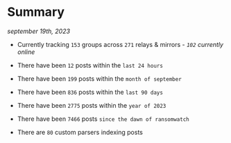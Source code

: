 
# Summary
_september 19th, 2023_

- Currently tracking `153` groups across `271` relays & mirrors - _`102` currently online_

- There have been `12` posts within the `last 24 hours`

- There have been `199` posts within the `month of september`

- There have been `836` posts within the `last 90 days`

- There have been `2775` posts within the `year of 2023`

- There have been `7466` posts `since the dawn of ransomwatch`

- There are `80` custom parsers indexing posts
